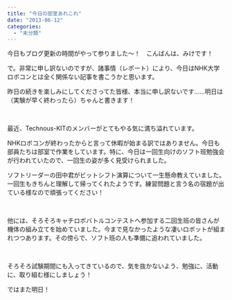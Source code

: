 ```yaml
---
title: "今日の部室あれこれ"
date: "2013-06-12"
categories: 
  - "未分類"
---
```


今日もブログ更新の時間がやって参りました～！　こんばんは、みけです！

で。非常に申し訳ないのですが、諸事情（レポート）により、今日はNHK大学ロボコンとは全く関係ない記事を書こうかと思います。

昨日の続きを楽しみにしてくださってた皆様、本当に申し訳ないです……明日は（実験が早く終わったら）ちゃんと書きます！

 

最近、Technous-KITのメンバーがとてもやる気に満ち溢れています。

NHKロボコンが終わったからと言って休暇が始まる訳ではありません。今日も部員たちは部室で作業をしています。特に、今日は一回生向けのソフト班勉強会が行われていたので、一回生の姿が多く見受けられました。

ソフトリーダーの田中君がビットシフト演算について一生懸命教えていました。一回生もきちんと理解して帰ってくれたようです。練習問題と言う名の宿題が出ている様なので頑張ってください！

 

他には、そろそろキャチロボバトルコンテストへ参加する二回生班の皆さんが機体の組み立てを始めていました。今まで見なかったような凄いロボットが組まれつつあります。その傍らで、ソフト班の人も準備に追われていました。

 

そろそろ試験期間にも入ってきているので、気を抜かないよう、勉強に、活動に、取り組む様にしましょう！

ではまた明日！
